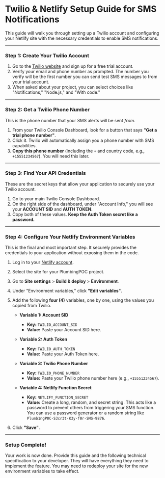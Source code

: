 # Twilio & Netlify Setup Guide for SMS Notifications

This guide will walk you through setting up a Twilio account and configuring your Netlify site with the necessary credentials to enable SMS notifications.

---

### **Step 1: Create Your Twilio Account**

1.  Go to the [Twilio website](https://www.twilio.com/try-twilio) and sign up for a free trial account.
2.  Verify your email and phone number as prompted. The number you verify will be the first number you can send test SMS messages to from your trial account.
3.  When asked about your project, you can select choices like "Notifications," "Node.js," and "With code."

---

### **Step 2: Get a Twilio Phone Number**

This is the phone number that your SMS alerts will be sent *from*.

1.  From your Twilio Console Dashboard, look for a button that says **"Get a trial phone number"**.
2.  Click it. Twilio will automatically assign you a phone number with SMS capabilities.
3.  **Copy this phone number** (including the `+` and country code, e.g., `+15551234567`). You will need this later.

---

### **Step 3: Find Your API Credentials**

These are the secret keys that allow your application to securely use your Twilio account.

1.  Go to your main Twilio Console Dashboard.
2.  On the right side of the dashboard, under "Account Info," you will see your **ACCOUNT SID** and **AUTH TOKEN**.
3.  Copy both of these values. **Keep the Auth Token secret like a password.**



---

### **Step 4: Configure Your Netlify Environment Variables**

This is the final and most important step. It securely provides the credentials to your application without exposing them in the code.

1.  Log in to your [Netlify account](https://app.netlify.com/).
2.  Select the site for your PlumbingPOC project.
3.  Go to **Site settings** > **Build & deploy** > **Environment**.
4.  Under "Environment variables," click **"Edit variables"**.
5.  Add the following **four (4)** variables, one by one, using the values you copied from Twilio.

    *   **Variable 1: Account SID**
        *   **Key:** `TWILIO_ACCOUNT_SID`
        *   **Value:** Paste your Account SID here.

    *   **Variable 2: Auth Token**
        *   **Key:** `TWILIO_AUTH_TOKEN`
        *   **Value:** Paste your Auth Token here.

    *   **Variable 3: Twilio Phone Number**
        *   **Key:** `TWILIO_PHONE_NUMBER`
        *   **Value:** Paste your Twilio phone number here (e.g., `+15551234567`).

    *   **Variable 4: Netlify Function Secret**
        *   **Key:** `NETLIFY_FUNCTION_SECRET`
        *   **Value:** Create a long, random, and secret string. This acts like a password to prevent others from triggering your SMS function. You can use a password generator or a random string like `Plumb1ngP0C-S3cr3t-K3y-f0r-SMS-9876`.

6.  Click **"Save"**.

---

### **Setup Complete!**

Your work is now done. Provide this guide and the following technical specification to your developer. They will have everything they need to implement the feature. You may need to redeploy your site for the new environment variables to take effect.